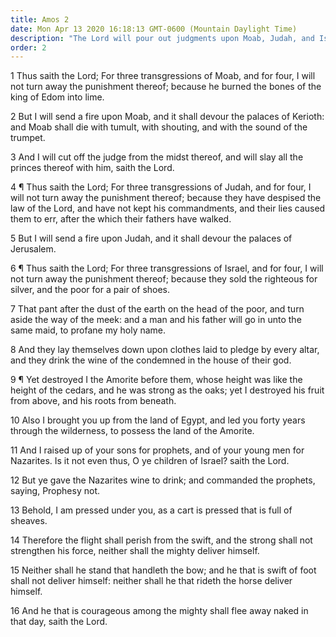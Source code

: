 ```yaml
---
title: Amos 2
date: Mon Apr 13 2020 16:18:13 GMT-0600 (Mountain Daylight Time)
description: "The Lord will pour out judgments upon Moab, Judah, and Israel for their unrighteousness."
order: 2
---
```


1 Thus saith the Lord; For three transgressions of Moab, and for four, I will not turn away the punishment thereof; because he burned the bones of the king of Edom into lime.

2 But I will send a fire upon Moab, and it shall devour the palaces of Kerioth: and Moab shall die with tumult, with shouting, and with the sound of the trumpet.

3 And I will cut off the judge from the midst thereof, and will slay all the princes thereof with him, saith the Lord.

4 ¶ Thus saith the Lord; For three transgressions of Judah, and for four, I will not turn away the punishment thereof; because they have despised the law of the Lord, and have not kept his commandments, and their lies caused them to err, after the which their fathers have walked.

5 But I will send a fire upon Judah, and it shall devour the palaces of Jerusalem.

6 ¶ Thus saith the Lord; For three transgressions of Israel, and for four, I will not turn away the punishment thereof; because they sold the righteous for silver, and the poor for a pair of shoes.

7 That pant after the dust of the earth on the head of the poor, and turn aside the way of the meek: and a man and his father will go in unto the same maid, to profane my holy name.

8 And they lay themselves down upon clothes laid to pledge by every altar, and they drink the wine of the condemned in the house of their god.

9 ¶ Yet destroyed I the Amorite before them, whose height was like the height of the cedars, and he was strong as the oaks; yet I destroyed his fruit from above, and his roots from beneath.

10 Also I brought you up from the land of Egypt, and led you forty years through the wilderness, to possess the land of the Amorite.

11 And I raised up of your sons for prophets, and of your young men for Nazarites. Is it not even thus, O ye children of Israel? saith the Lord.

12 But ye gave the Nazarites wine to drink; and commanded the prophets, saying, Prophesy not.

13 Behold, I am pressed under you, as a cart is pressed that is full of sheaves.

14 Therefore the flight shall perish from the swift, and the strong shall not strengthen his force, neither shall the mighty deliver himself.

15 Neither shall he stand that handleth the bow; and he that is swift of foot shall not deliver himself: neither shall he that rideth the horse deliver himself.

16 And he that is courageous among the mighty shall flee away naked in that day, saith the Lord.
